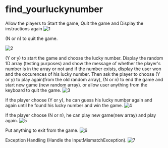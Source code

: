 # find_yourluckynumber

Allow the players to Start the game, Quit the game and Display the instructions again 
![1](https://user-images.githubusercontent.com/48841757/103432974-0894cd00-4bb7-11eb-9bd0-c91d02b45003.PNG)

(N or n) to quit the game.

![2](https://user-images.githubusercontent.com/48841757/103432977-14808f00-4bb7-11eb-80fd-0973941ecb9a.PNG)

(Y or y) to start the game and choose the lucky number. Display the random 1D array (testing purposes) and show the message of whether the player's number is in the array or not and if the number exists, display the user won and the occurences of his lucky number. 
Then ask the player to choose (Y or y) to play again(from the old random array), (N or n) to end the game and start new game (new random array). or allow user anything from the keyboard to quit the game.
![3](https://user-images.githubusercontent.com/48841757/103432980-2104e780-4bb7-11eb-8a24-b887a3fd59c6.PNG)

If the player choose (Y or y), he can guess his lucky number again and again until he found his lucky number and win the game. 
![4](https://user-images.githubusercontent.com/48841757/103432981-22ceab00-4bb7-11eb-8b44-ba1471703061.PNG)

If the player choose (N or n), he can play new game(new array) and play again.
![5](https://user-images.githubusercontent.com/48841757/103432982-23ffd800-4bb7-11eb-9ae5-3ca7a07a88b1.PNG)

Put anything to exit from the game.
![6](https://user-images.githubusercontent.com/48841757/103432984-25310500-4bb7-11eb-99cd-8a685691f3f5.PNG)

Exception Handling (Handle the InputMismatchException).
![7](https://user-images.githubusercontent.com/48841757/103433019-d9329000-4bb7-11eb-8000-ba544875cf35.PNG)
